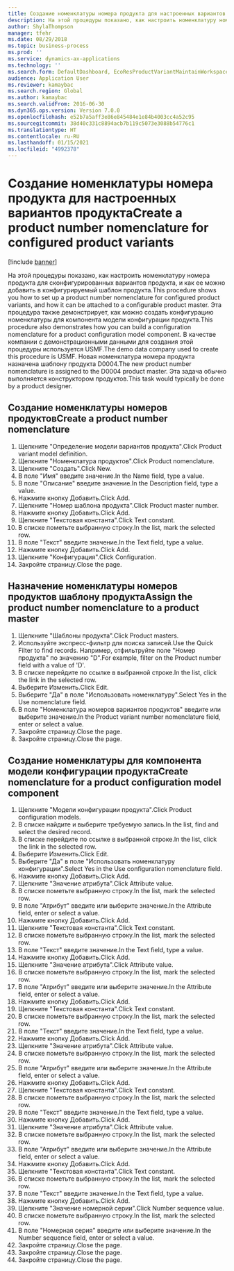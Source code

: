 ```yaml
---
title: Создание номенклатуры номера продукта для настроенных вариантов продукта
description: На этой процедуры показано, как настроить номенклатуру номера продукта для сконфигурированных вариантов продукта, и как ее можно добавить в конфигурируемый шаблон продукта.
author: ShylaThompson
manager: tfehr
ms.date: 08/29/2018
ms.topic: business-process
ms.prod: ''
ms.service: dynamics-ax-applications
ms.technology: ''
ms.search.form: DefaultDashboard, EcoResProductVariantMaintainWorkspace, EcoResNomenclature, EcoResProductListPage, EcoResProductDetails, PCProductConfigurationModelListPage, PCProductConfigurationModelDetails
audience: Application User
ms.reviewer: kamaybac
ms.search.region: Global
ms.author: kamaybac
ms.search.validFrom: 2016-06-30
ms.dyn365.ops.version: Version 7.0.0
ms.openlocfilehash: e52b7a5aff3e86e845484e1e84b4003cc4a52c95
ms.sourcegitcommit: 38d40c331c8894acb7b119c5073e3088b54776c1
ms.translationtype: HT
ms.contentlocale: ru-RU
ms.lasthandoff: 01/15/2021
ms.locfileid: "4992378"
---
```

# <a name="create-a-product-number-nomenclature-for-configured-product-variants"></a><span data-ttu-id="37378-103">Создание номенклатуры номера продукта для настроенных вариантов продукта</span><span class="sxs-lookup"><span data-stu-id="37378-103">Create a product number nomenclature for configured product variants</span></span>

[!include [banner](../../includes/banner.md)]

<span data-ttu-id="37378-104">На этой процедуры показано, как настроить номенклатуру номера продукта для сконфигурированных вариантов продукта, и как ее можно добавить в конфигурируемый шаблон продукта.</span><span class="sxs-lookup"><span data-stu-id="37378-104">This procedure shows you how to set up a product number nomenclature for configured product variants, and how it can be attached to a configurable product master.</span></span> <span data-ttu-id="37378-105">Эта процедура также демонстрирует, как можно создать конфигурацию номенклатуры для компонента модели конфигурации продукта.</span><span class="sxs-lookup"><span data-stu-id="37378-105">This procedure also demonstrates how you can build a configuration nomenclature for a product configuration model component.</span></span> <span data-ttu-id="37378-106">В качестве компании с демонстрационными данными для создания этой процедуры используется USMF.</span><span class="sxs-lookup"><span data-stu-id="37378-106">The demo data company used to create this procedure is USMF.</span></span> <span data-ttu-id="37378-107">Новая номенклатура номера продукта назначена шаблону продукта D0004.</span><span class="sxs-lookup"><span data-stu-id="37378-107">The new product number nomenclature is assigned to the D0004 product master.</span></span> <span data-ttu-id="37378-108">Эта задача обычно выполняется конструктором продуктов.</span><span class="sxs-lookup"><span data-stu-id="37378-108">This task would typically be done by a product designer.</span></span>


## <a name="create-a-product-number-nomenclature"></a><span data-ttu-id="37378-109">Создание номенклатуры номеров продуктов</span><span class="sxs-lookup"><span data-stu-id="37378-109">Create a product number nomenclature</span></span>
1. <span data-ttu-id="37378-110">Щелкните "Определение модели вариантов продукта".</span><span class="sxs-lookup"><span data-stu-id="37378-110">Click Product variant model definition.</span></span>
2. <span data-ttu-id="37378-111">Щелкните "Номенклатура продуктов".</span><span class="sxs-lookup"><span data-stu-id="37378-111">Click Product nomenclature.</span></span>
3. <span data-ttu-id="37378-112">Щелкните "Создать".</span><span class="sxs-lookup"><span data-stu-id="37378-112">Click New.</span></span>
4. <span data-ttu-id="37378-113">В поле "Имя" введите значение.</span><span class="sxs-lookup"><span data-stu-id="37378-113">In the Name field, type a value.</span></span>
5. <span data-ttu-id="37378-114">В поле "Описание" введите значение.</span><span class="sxs-lookup"><span data-stu-id="37378-114">In the Description field, type a value.</span></span>
6. <span data-ttu-id="37378-115">Нажмите кнопку Добавить.</span><span class="sxs-lookup"><span data-stu-id="37378-115">Click Add.</span></span>
7. <span data-ttu-id="37378-116">Щелкните "Номер шаблона продукта".</span><span class="sxs-lookup"><span data-stu-id="37378-116">Click Product master number.</span></span>
8. <span data-ttu-id="37378-117">Нажмите кнопку Добавить.</span><span class="sxs-lookup"><span data-stu-id="37378-117">Click Add.</span></span>
9. <span data-ttu-id="37378-118">Щелкните "Текстовая константа".</span><span class="sxs-lookup"><span data-stu-id="37378-118">Click Text constant.</span></span>
10. <span data-ttu-id="37378-119">В списке пометьте выбранную строку.</span><span class="sxs-lookup"><span data-stu-id="37378-119">In the list, mark the selected row.</span></span>
11. <span data-ttu-id="37378-120">В поле "Текст" введите значение.</span><span class="sxs-lookup"><span data-stu-id="37378-120">In the Text field, type a value.</span></span>
12. <span data-ttu-id="37378-121">Нажмите кнопку Добавить.</span><span class="sxs-lookup"><span data-stu-id="37378-121">Click Add.</span></span>
13. <span data-ttu-id="37378-122">Щелкните "Конфигурация".</span><span class="sxs-lookup"><span data-stu-id="37378-122">Click Configuration.</span></span>
14. <span data-ttu-id="37378-123">Закройте страницу.</span><span class="sxs-lookup"><span data-stu-id="37378-123">Close the page.</span></span>

## <a name="assign-the-product-number-nomenclature-to-a-product-master"></a><span data-ttu-id="37378-124">Назначение номенклатуры номеров продуктов шаблону продукта</span><span class="sxs-lookup"><span data-stu-id="37378-124">Assign the product number nomenclature to a product master</span></span>
1. <span data-ttu-id="37378-125">Щелкните "Шаблоны продукта".</span><span class="sxs-lookup"><span data-stu-id="37378-125">Click Product masters.</span></span>
2. <span data-ttu-id="37378-126">Используйте экспресс-фильтр для поиска записей.</span><span class="sxs-lookup"><span data-stu-id="37378-126">Use the Quick Filter to find records.</span></span> <span data-ttu-id="37378-127">Например, отфильтруйте поле "Номер продукта" по значению "D".</span><span class="sxs-lookup"><span data-stu-id="37378-127">For example, filter on the Product number field with a value of 'D'.</span></span>
3. <span data-ttu-id="37378-128">В списке перейдите по ссылке в выбранной строке.</span><span class="sxs-lookup"><span data-stu-id="37378-128">In the list, click the link in the selected row.</span></span>
4. <span data-ttu-id="37378-129">Выберите Изменить.</span><span class="sxs-lookup"><span data-stu-id="37378-129">Click Edit.</span></span>
5. <span data-ttu-id="37378-130">Выберите "Да" в поле "Использовать номенклатуру".</span><span class="sxs-lookup"><span data-stu-id="37378-130">Select Yes in the Use nomenclature field.</span></span>
6. <span data-ttu-id="37378-131">В поле "Номенклатура номеров вариантов продуктов" введите или выберите значение.</span><span class="sxs-lookup"><span data-stu-id="37378-131">In the Product variant number nomenclature field, enter or select a value.</span></span>
7. <span data-ttu-id="37378-132">Закройте страницу.</span><span class="sxs-lookup"><span data-stu-id="37378-132">Close the page.</span></span>
8. <span data-ttu-id="37378-133">Закройте страницу.</span><span class="sxs-lookup"><span data-stu-id="37378-133">Close the page.</span></span>

## <a name="create-nomenclature-for-a-product-configuration-model-component"></a><span data-ttu-id="37378-134">Создание номенклатуры для компонента модели конфигурации продукта</span><span class="sxs-lookup"><span data-stu-id="37378-134">Create nomenclature for a product configuration model component</span></span>
1. <span data-ttu-id="37378-135">Щелкните "Модели конфигурации продукта".</span><span class="sxs-lookup"><span data-stu-id="37378-135">Click Product configuration models.</span></span>
2. <span data-ttu-id="37378-136">В списке найдите и выберите требуемую запись.</span><span class="sxs-lookup"><span data-stu-id="37378-136">In the list, find and select the desired record.</span></span>
3. <span data-ttu-id="37378-137">В списке перейдите по ссылке в выбранной строке.</span><span class="sxs-lookup"><span data-stu-id="37378-137">In the list, click the link in the selected row.</span></span>
4. <span data-ttu-id="37378-138">Выберите Изменить.</span><span class="sxs-lookup"><span data-stu-id="37378-138">Click Edit.</span></span>
5. <span data-ttu-id="37378-139">Выберите "Да" в поле "Использовать номенклатуру конфигурации".</span><span class="sxs-lookup"><span data-stu-id="37378-139">Select Yes in the Use configuration nomenclature field.</span></span>
6. <span data-ttu-id="37378-140">Нажмите кнопку Добавить.</span><span class="sxs-lookup"><span data-stu-id="37378-140">Click Add.</span></span>
7. <span data-ttu-id="37378-141">Щелкните "Значение атрибута".</span><span class="sxs-lookup"><span data-stu-id="37378-141">Click Attribute value.</span></span>
8. <span data-ttu-id="37378-142">В списке пометьте выбранную строку.</span><span class="sxs-lookup"><span data-stu-id="37378-142">In the list, mark the selected row.</span></span>
9. <span data-ttu-id="37378-143">В поле "Атрибут" введите или выберите значение.</span><span class="sxs-lookup"><span data-stu-id="37378-143">In the Attribute field, enter or select a value.</span></span>
10. <span data-ttu-id="37378-144">Нажмите кнопку Добавить.</span><span class="sxs-lookup"><span data-stu-id="37378-144">Click Add.</span></span>
11. <span data-ttu-id="37378-145">Щелкните "Текстовая константа".</span><span class="sxs-lookup"><span data-stu-id="37378-145">Click Text constant.</span></span>
12. <span data-ttu-id="37378-146">В списке пометьте выбранную строку.</span><span class="sxs-lookup"><span data-stu-id="37378-146">In the list, mark the selected row.</span></span>
13. <span data-ttu-id="37378-147">В поле "Текст" введите значение.</span><span class="sxs-lookup"><span data-stu-id="37378-147">In the Text field, type a value.</span></span>
14. <span data-ttu-id="37378-148">Нажмите кнопку Добавить.</span><span class="sxs-lookup"><span data-stu-id="37378-148">Click Add.</span></span>
15. <span data-ttu-id="37378-149">Щелкните "Значение атрибута".</span><span class="sxs-lookup"><span data-stu-id="37378-149">Click Attribute value.</span></span>
16. <span data-ttu-id="37378-150">В списке пометьте выбранную строку.</span><span class="sxs-lookup"><span data-stu-id="37378-150">In the list, mark the selected row.</span></span>
17. <span data-ttu-id="37378-151">В поле "Атрибут" введите или выберите значение.</span><span class="sxs-lookup"><span data-stu-id="37378-151">In the Attribute field, enter or select a value.</span></span>
18. <span data-ttu-id="37378-152">Нажмите кнопку Добавить.</span><span class="sxs-lookup"><span data-stu-id="37378-152">Click Add.</span></span>
19. <span data-ttu-id="37378-153">Щелкните "Текстовая константа".</span><span class="sxs-lookup"><span data-stu-id="37378-153">Click Text constant.</span></span>
20. <span data-ttu-id="37378-154">В списке пометьте выбранную строку.</span><span class="sxs-lookup"><span data-stu-id="37378-154">In the list, mark the selected row.</span></span>
21. <span data-ttu-id="37378-155">В поле "Текст" введите значение.</span><span class="sxs-lookup"><span data-stu-id="37378-155">In the Text field, type a value.</span></span>
22. <span data-ttu-id="37378-156">Нажмите кнопку Добавить.</span><span class="sxs-lookup"><span data-stu-id="37378-156">Click Add.</span></span>
23. <span data-ttu-id="37378-157">Щелкните "Значение атрибута".</span><span class="sxs-lookup"><span data-stu-id="37378-157">Click Attribute value.</span></span>
24. <span data-ttu-id="37378-158">В списке пометьте выбранную строку.</span><span class="sxs-lookup"><span data-stu-id="37378-158">In the list, mark the selected row.</span></span>
25. <span data-ttu-id="37378-159">В поле "Атрибут" введите или выберите значение.</span><span class="sxs-lookup"><span data-stu-id="37378-159">In the Attribute field, enter or select a value.</span></span>
26. <span data-ttu-id="37378-160">Нажмите кнопку Добавить.</span><span class="sxs-lookup"><span data-stu-id="37378-160">Click Add.</span></span>
27. <span data-ttu-id="37378-161">Щелкните "Текстовая константа".</span><span class="sxs-lookup"><span data-stu-id="37378-161">Click Text constant.</span></span>
28. <span data-ttu-id="37378-162">В списке пометьте выбранную строку.</span><span class="sxs-lookup"><span data-stu-id="37378-162">In the list, mark the selected row.</span></span>
29. <span data-ttu-id="37378-163">В поле "Текст" введите значение.</span><span class="sxs-lookup"><span data-stu-id="37378-163">In the Text field, type a value.</span></span>
30. <span data-ttu-id="37378-164">Нажмите кнопку Добавить.</span><span class="sxs-lookup"><span data-stu-id="37378-164">Click Add.</span></span>
31. <span data-ttu-id="37378-165">Щелкните "Значение атрибута".</span><span class="sxs-lookup"><span data-stu-id="37378-165">Click Attribute value.</span></span>
32. <span data-ttu-id="37378-166">В списке пометьте выбранную строку.</span><span class="sxs-lookup"><span data-stu-id="37378-166">In the list, mark the selected row.</span></span>
33. <span data-ttu-id="37378-167">В поле "Атрибут" введите или выберите значение.</span><span class="sxs-lookup"><span data-stu-id="37378-167">In the Attribute field, enter or select a value.</span></span>
34. <span data-ttu-id="37378-168">Нажмите кнопку Добавить.</span><span class="sxs-lookup"><span data-stu-id="37378-168">Click Add.</span></span>
35. <span data-ttu-id="37378-169">Щелкните "Текстовая константа".</span><span class="sxs-lookup"><span data-stu-id="37378-169">Click Text constant.</span></span>
36. <span data-ttu-id="37378-170">В списке пометьте выбранную строку.</span><span class="sxs-lookup"><span data-stu-id="37378-170">In the list, mark the selected row.</span></span>
37. <span data-ttu-id="37378-171">В поле "Текст" введите значение.</span><span class="sxs-lookup"><span data-stu-id="37378-171">In the Text field, type a value.</span></span>
38. <span data-ttu-id="37378-172">Нажмите кнопку Добавить.</span><span class="sxs-lookup"><span data-stu-id="37378-172">Click Add.</span></span>
39. <span data-ttu-id="37378-173">Щелкните "Значение номерной серии".</span><span class="sxs-lookup"><span data-stu-id="37378-173">Click Number sequence value.</span></span>
40. <span data-ttu-id="37378-174">В списке пометьте выбранную строку.</span><span class="sxs-lookup"><span data-stu-id="37378-174">In the list, mark the selected row.</span></span>
41. <span data-ttu-id="37378-175">В поле "Номерная серия" введите или выберите значение.</span><span class="sxs-lookup"><span data-stu-id="37378-175">In the Number sequence field, enter or select a value.</span></span>
42. <span data-ttu-id="37378-176">Закройте страницу.</span><span class="sxs-lookup"><span data-stu-id="37378-176">Close the page.</span></span>
43. <span data-ttu-id="37378-177">Закройте страницу.</span><span class="sxs-lookup"><span data-stu-id="37378-177">Close the page.</span></span>
44. <span data-ttu-id="37378-178">Закройте страницу.</span><span class="sxs-lookup"><span data-stu-id="37378-178">Close the page.</span></span>

